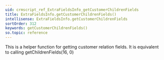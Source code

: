 ```yaml
---
uid: crmscript_ref_ExtraFieldsInfo_getCustomerChildrenFields
title: ExtraFieldsInfo.getCustomerChildrenFields()
intellisense: ExtraFieldsInfo.getCustomerChildrenFields
sortOrder: 312
keywords: getCustomerChildrenFields()
so.topic: reference
---
```


This is a helper function for getting customer relation fields. It is equivalent to calling getChildrenFields(16, 0)


